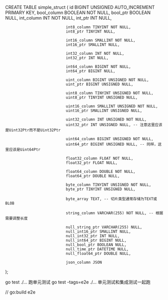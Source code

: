 CREATE TABLE simple_struct (
id BIGINT UNSIGNED AUTO_INCREMENT PRIMARY KEY,
bool_column BOOLEAN NOT NULL,
bool_ptr BOOLEAN NULL,
int_column INT NOT NULL,
int_ptr INT NULL,

                               int8_column TINYINT NOT NULL,
                               int8_ptr TINYINT NULL,

                               int16_column SMALLINT NOT NULL,
                               int16_ptr SMALLINT NULL,

                               int32_column INT NOT NULL,
                               int32_ptr INT NULL,

                               int64_column BIGINT NOT NULL,
                               int64_ptr BIGINT NULL,

                               uint_column BIGINT UNSIGNED NOT NULL,
                               uint_ptr BIGINT UNSIGNED NULL,

                               uint8_column TINYINT UNSIGNED NOT NULL,
                               uint8_ptr TINYINT UNSIGNED NULL,

                               uint16_column SMALLINT UNSIGNED NOT NULL,
                               uint16_ptr SMALLINT UNSIGNED NULL,

                               uint32_column INT UNSIGNED NOT NULL,
                               uint32_ptr INT UNSIGNED NULL, -- 注意这里应该是Uint32Ptr而不是Uint32Ptr

                               uint64_column BIGINT UNSIGNED NOT NULL,
                               uint64_ptr BIGINT UNSIGNED NULL, -- 同样，这里应该是Uint64Ptr

                               float32_column FLOAT NOT NULL,
                               float32_ptr FLOAT NULL,

                               float64_column DOUBLE NOT NULL,
                               float64_ptr DOUBLE NULL,

                               byte_column TINYINT UNSIGNED NOT NULL,
                               byte_ptr TINYINT UNSIGNED NULL,

                               byte_array TEXT, -- 切片类型通常存储为TEXT或BLOB

                               string_column VARCHAR(255) NOT NULL, -- 根据需要调整长度

                               null_string_ptr VARCHAR(255) NULL,
                               null_int16_ptr SMALLINT NULL,
                               null_int32_ptr INT NULL,
                               null_int64_ptr BIGINT NULL,
                               null_bool_ptr BOOLEAN NULL,
                               null_time_ptr DATETIME NULL,
                               null_float64_ptr DOUBLE NULL,

                               json_column JSON
);

go test ./... 跑单元测试
go test -tags=e2e ./... 单元测试和集成测试一起跑

// go:build e2e
